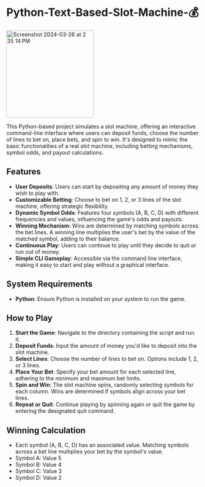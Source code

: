 # Python-Text-Based-Slot-Machine-💰
<img width="228" alt="Screenshot 2024-03-26 at 2 35 14 PM" src="https://github.com/shamikaredkar/Python-Text-Based-Slot-Machine-/assets/83643214/52cb624c-c147-46f0-abb1-614d9c8c3f6f">

This Python-based project simulates a slot machine, offering an interactive command-line interface where users can deposit funds, choose the number of lines to bet on, place bets, and spin to win. It's designed to mimic the basic functionalities of a real slot machine, including betting mechanisms, symbol odds, and payout calculations.

## Features

- **User Deposits**: Users can start by depositing any amount of money they wish to play with.
- **Customizable Betting**: Choose to bet on 1, 2, or 3 lines of the slot machine, offering strategic flexibility.
- **Dynamic Symbol Odds**: Features four symbols (A, B, C, D) with different frequencies and values, influencing the game's odds and payouts.
- **Winning Mechanism**: Wins are determined by matching symbols across the bet lines. A winning line multiplies the user's bet by the value of the matched symbol, adding to their balance.
- **Continuous Play**: Users can continue to play until they decide to quit or run out of money.
- **Simple CLI Gameplay**: Accessible via the command line interface, making it easy to start and play without a graphical interface.

## System Requirements

- **Python**: Ensure Python is installed on your system to run the game.

## How to Play

1. **Start the Game**: Navigate to the directory containing the script and run it.
2. **Deposit Funds**: Input the amount of money you'd like to deposit into the slot machine.
3. **Select Lines**: Choose the number of lines to bet on. Options include 1, 2, or 3 lines.
4. **Place Your Bet**: Specify your bet amount for each selected line, adhering to the minimum and maximum bet limits.
5. **Spin and Win**: The slot machine spins, randomly selecting symbols for each column. Wins are determined if symbols align across your bet lines.
6. **Repeat or Quit**: Continue playing by spinning again or quit the game by entering the designated quit command.

## Winning Calculation

- Each symbol (A, B, C, D) has an associated value. Matching symbols across a bet line multiplies your bet by the symbol's value.
- Symbol A: Value 5
- Symbol B: Value 4
- Symbol C: Value 3
- Symbol D: Value 2

